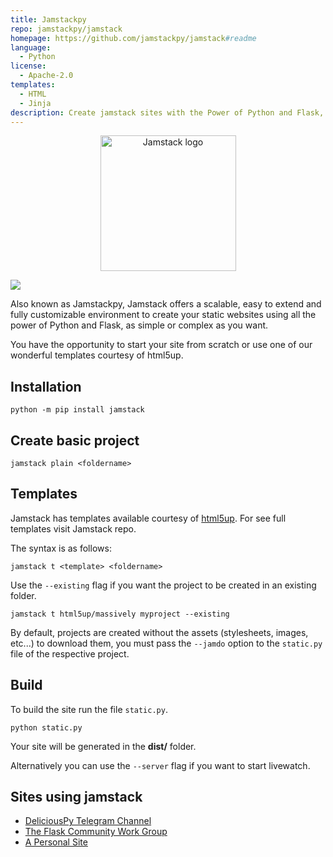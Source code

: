 ```yaml
---
title: Jamstackpy
repo: jamstackpy/jamstack
homepage: https://github.com/jamstackpy/jamstack#readme
language:
  - Python
license:
  - Apache-2.0
templates:
  - HTML
  - Jinja
description: Create jamstack sites with the Power of Python and Flask, as simple or as complex as you like
---
```


<div align="center">
  <img alt="Jamstack logo" src="https://i.imgur.com/sXUAdYJ.png" height="217" />
</div>


![](https://img.shields.io/pypi/v/jamstack)

Also known as Jamstackpy, Jamstack offers a scalable, easy to extend and fully customizable environment to create your static websites using all the power of Python and Flask, as simple or complex as you want.

You have the opportunity to start your site from scratch or use one of our wonderful templates courtesy of html5up.

## Installation

`python -m pip install jamstack`


## Create basic project

`jamstack plain <foldername>`


## Templates

Jamstack has templates available courtesy of [html5up](https://html5up.net). For see full templates visit Jamstack repo.

The syntax is as follows:


`jamstack t <template> <foldername>`

Use the `--existing` flag if you want the project to be created in an existing folder.


`jamstack t html5up/massively myproject --existing`


By default, projects are created without the assets (stylesheets, images, etc...) to download them, you must pass the `--jamdo` option to the `static.py` file of the respective project.

## Build

To build the site run the file `static.py`.

`python static.py`

Your site will be generated in the **dist/** folder.

Alternatively you can use the `--server` flag if you want to start livewatch.

## Sites using jamstack

- [DeliciousPy Telegram Channel](https://deliciouspy.github.io/)
- [The Flask Community Work Group](https://flaskcwg.github.io/)
- [A Personal Site](https://compileralchemy.github.io/)
